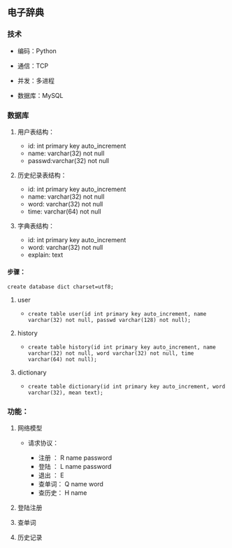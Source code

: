 ## 电子辞典

### 技术

-   编码：Python

-   通信：TCP

-   并发：多进程

-   数据库：MySQL

### 数据库

1.  用户表结构： 

    -   id: int primary key auto_increment
    -   name: varchar(32) not null
    -   passwd:varchar(32) not null

2.  历史纪录表结构：

    -   id: int primary key auto_increment
    -   name: varchar(32) not null
    -   word: varchar(32) not null
    -   time: varchar(64) not null
    
3.  字典表结构：

    -   id: int primary key auto_increment
    -   word: varchar(32) not null
    -   explain: text
    
#### 步骤：

`create database dict charset=utf8;`

1.  user
    
    -   `create table user(id int primary key auto_increment, name varchar(32) not null, passwd varchar(128) not null);`

2.  history

    -   `create table history(id int primary key auto_increment, name varchar(32) not null, word varchar(32) not null, time varchar(64) not null);`
    
    
3.  dictionary
    
    -   `create table dictionary(id int primary key auto_increment, word varchar(32), mean text);`
    
### 功能：

1.  网络模型

    -   请求协议：
    
        -   注册  ： R name password
        -   登陆  ： L name password
        -   退出  ： E
        -   查单词： Q name word
        -   查历史： H name

2.  登陆注册

3.  查单词

4.  历史记录
